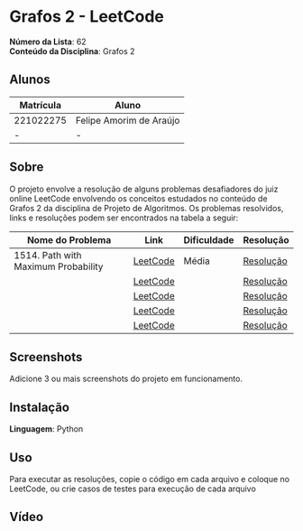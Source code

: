 # Grafos 2 - LeetCode

**Número da Lista**: 62<br>
**Conteúdo da Disciplina**: Grafos 2<br>

## Alunos
|Matrícula | Aluno |
| -- | -- |
| 221022275 |  Felipe Amorim de Araújo |
| -  |  - |

## Sobre 
O projeto envolve a resolução de alguns problemas desafiadores do juiz online LeetCode envolvendo os conceitos estudados no conteúdo de Grafos 2 da disciplina de Projeto de Algoritmos. Os problemas resolvidos, links e resoluções podem ser encontrados na tabela a seguir:

| Nome do Problema | Link | Dificuldade | Resolução |
| -- | -- | -- | -- |
| 1514. Path with Maximum Probability | [LeetCode](https://leetcode.com/problems/path-with-maximum-probability/description/) | Média | [Resolução](/1514_path_with_maximum_probability/Solution.py) |
|  | [LeetCode]() |  | [Resolução]() |
|  | [LeetCode]() |  | [Resolução]() |
|  | [LeetCode]() |  | [Resolução]() |
|  | [LeetCode]() |  | [Resolução]() |

## Screenshots
Adicione 3 ou mais screenshots do projeto em funcionamento.

## Instalação 
**Linguagem**: Python

## Uso 
Para executar as resoluções, copie o código em cada arquivo e coloque no LeetCode, ou crie casos de testes para execução de cada arquivo

## Vídeo

<!-- colocar link video aqui !-->




